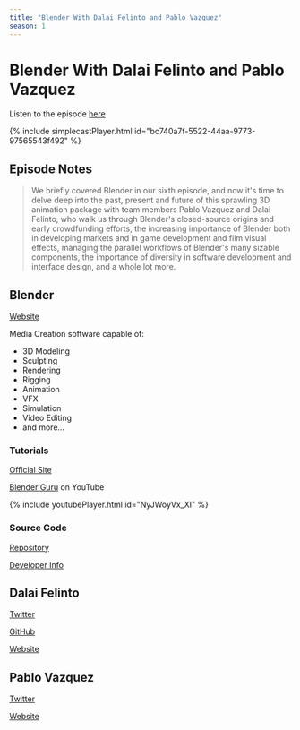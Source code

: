 ```yaml
---
title: "Blender With Dalai Felinto and Pablo Vazquez"
season: 1
---
```

# Blender With Dalai Felinto and Pablo Vazquez

Listen to the episode [here](https://fosspod.content.town/episodes/blender-with-dalai-felinto-and-pablo-vazquez)

{% include simplecastPlayer.html id="bc740a7f-5522-44aa-9773-97565543f492" %}

## Episode Notes

> We briefly covered Blender in our sixth episode, and now it's time to delve deep into the past, present and future of this sprawling 3D animation package with team members Pablo Vazquez and Dalai Felinto, who walk us through Blender's closed-source origins and early crowdfunding efforts, the increasing importance of Blender both in developing markets and in game development and film visual effects, managing the parallel workflows of Blender's many sizable components, the importance of diversity in software development and interface design, and a whole lot more.


## Blender
[Website](https://blender.org)

Media Creation software capable of:
- 3D Modeling
- Sculpting
- Rendering
- Rigging
- Animation
- VFX
- Simulation
- Video Editing
- and more...

### Tutorials
[Official Site](https://www.blender.org/support/tutorials/)

[Blender Guru](https://www.youtube.com/watch?v=NyJWoyVx_XI&list=PLjEaoINr3zgEq0u2MzVgAaHEBt--xLB6U) on YouTube

{% include youtubePlayer.html id="NyJWoyVx_XI" %}

### Source Code
[Repository](https://developer.blender.org/diffusion/B/)

[Developer Info](https://www.blender.org/get-involved/developers/)

## Dalai Felinto

[Twitter](https://twitter.com/dfelinto)

[GitHub](https://github.com/dfelinto/)

[Website](http://www.dalaifelinto.com/)

## Pablo Vazquez

[Twitter](https://twitter.com/PabloVazquez_)

[Website](https://www.pablovazquez.art/)